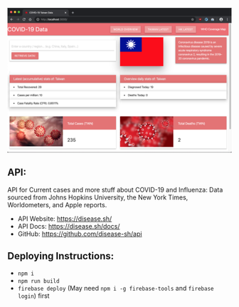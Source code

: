 ![screenshot](./screenshot3.png)

## API:

API for Current cases and more stuff about COVID-19 and Influenza:
Data sourced from Johns Hopkins University, the New York Times,
Worldometers, and Apple reports.

- API Website: https://disease.sh/
- API Docs: https://disease.sh/docs/
- GitHub: https://github.com/disease-sh/api

## Deploying Instructions:
- `npm i`
- `npm run build`
- `firebase deploy` (May need `npm i -g firebase-tools` and `firebase
  login`) first
